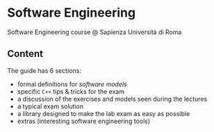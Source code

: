 # Software Engineering

Software Engineering course @ Sapienza Università di Roma

## Content

The guide has 6 sections:
- formal definitions for *software models* 
- specific `C++` tips & tricks for the exam
- a discussion of the exercises and models seen during the lectures
- a typical exam solution  
- a library designed to make the lab exam as easy as possible
- extras (interesting software engineering tools)
